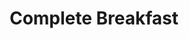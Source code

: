 ---
templateKey: blog-post
featuredpost: false
featuredimage: /assets/Complete_Breakfast.png
title: Complete Breakfast
description: Cooking
testfield: 402
---